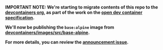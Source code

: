 **IMPORTANT NOTE: We're starting to migrate contents of this repo to the
[devcontainers org](https://github.com/devcontainers), as part of the work on
the [open dev container specification](https://containers.dev).**

**We'll now be publishing the `base:alpine` image from
[devcontainers/images/src/base-alpine](https://github.com/devcontainers/images/tree/main/src/base-alpine).**

**For more details, you can review the
[announcement issue](https://github.com/microsoft/vscode-dev-containers/issues/1589).**
